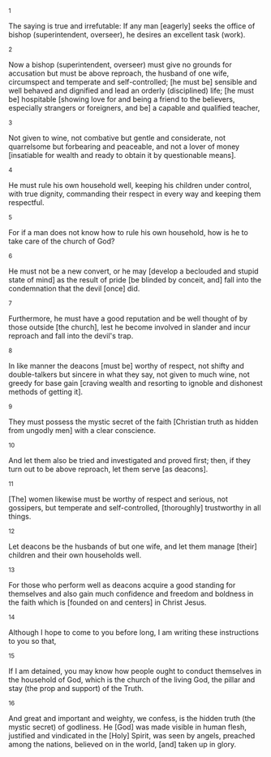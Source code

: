 <sup>1</sup> 

The saying is true and irrefutable: If any man [eagerly] seeks the office of bishop (superintendent, overseer), he desires an excellent task (work). 

<sup>2</sup> 

Now a bishop (superintendent, overseer) must give no grounds for accusation but must be above reproach, the husband of one wife, circumspect and temperate and self-controlled; [he must be] sensible and well behaved and dignified and lead an orderly (disciplined) life; [he must be] hospitable [showing love for and being a friend to the believers, especially strangers or foreigners, and be] a capable and qualified teacher, 

<sup>3</sup> 

Not given to wine, not combative but gentle and considerate, not quarrelsome but forbearing and peaceable, and not a lover of money [insatiable for wealth and ready to obtain it by questionable means]. 

<sup>4</sup> 

He must rule his own household well, keeping his children under control, with true dignity, commanding their respect in every way and keeping them respectful. 

<sup>5</sup> 

For if a man does not know how to rule his own household, how is he to take care of the church of God? 

<sup>6</sup> 

He must not be a new convert, or he may [develop a beclouded and stupid state of mind] as the result of pride [be blinded by conceit, and] fall into the condemnation that the devil [once] did. 

<sup>7</sup> 

Furthermore, he must have a good reputation and be well thought of by those outside [the church], lest he become involved in slander and incur reproach and fall into the devil's trap. 

<sup>8</sup> 

In like manner the deacons [must be] worthy of respect, not shifty and double-talkers but sincere in what they say, not given to much wine, not greedy for base gain [craving wealth and resorting to ignoble and dishonest methods of getting it]. 

<sup>9</sup> 

They must possess the mystic secret of the faith [Christian truth as hidden from ungodly men] with a clear conscience. 

<sup>10</sup> 

And let them also be tried and investigated and proved first; then, if they turn out to be above reproach, let them serve [as deacons]. 

<sup>11</sup> 

[The] women likewise must be worthy of respect and serious, not gossipers, but temperate and self-controlled, [thoroughly] trustworthy in all things. 

<sup>12</sup> 

Let deacons be the husbands of but one wife, and let them manage [their] children and their own households well. 

<sup>13</sup> 

For those who perform well as deacons acquire a good standing for themselves and also gain much confidence and freedom and boldness in the faith which is [founded on and centers] in Christ Jesus. 

<sup>14</sup> 

Although I hope to come to you before long, I am writing these instructions to you so that, 

<sup>15</sup> 

If I am detained, you may know how people ought to conduct themselves in the household of God, which is the church of the living God, the pillar and stay (the prop and support) of the Truth. 

<sup>16</sup> 

And great and important and weighty, we confess, is the hidden truth (the mystic secret) of godliness. He [God] was made visible in human flesh, justified and vindicated in the [Holy] Spirit, was seen by angels, preached among the nations, believed on in the world, [and] taken up in glory.